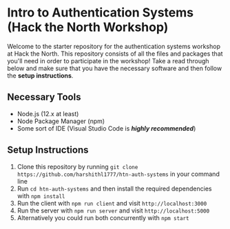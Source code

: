 # Intro to Authentication Systems (Hack the North Workshop)

Welcome to the starter repository for the authentication systems workshop at Hack the North. This repository consists of all the files and packages that you'll need in order to participate in the workshop! Take a read through below and make sure that you have the necessary software and then follow the **setup instructions**.

## Necessary Tools
- Node.js (12.x at least)
- Node Package Manager (npm)
- Some sort of IDE (Visual Studio Code is ***highly recommended***)

## Setup Instructions
1. Clone this repository by running `git clone https://github.com/harshithl1777/htn-auth-systems` in your command line
2. Run `cd htn-auth-systems` and then install the required dependencies with `npm install`
3. Run the client with `npm run client` and visit `http://localhost:3000`
4. Run the server with `npm run server` and visit `http://localhost:5000` 
5. Alternatively you could run both concurrently with `npm start`
